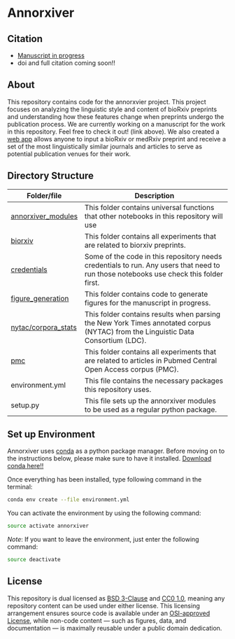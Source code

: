 # Annorxiver

## Citation
- [Manuscript in progress](greenelab.github.io/annorxiver_manuscript)
- doi and full citation coming soon!!

## About
This repository contains code for the annorxvier project.
This project focuses on analyzing the linguistic style and content of bioRxiv preprints and understanding how these features change when preprints undergo the publication process.
We are currently working on a manuscript for the work in this repository.
Feel free to check it out! (link above).
We also created a [web app](greenelab.github.io/preprint-similarity-search) allows anyone to input a bioRxiv or medRxiv preprint and receive a set of the most linguistically similar journals and articles to serve as potential publication venues for their work.

## Directory Structure
| Folder/file | Description |
| --- | --- | 
| [annorxiver_modules](annorxiver_modules) | This folder contains universal functions that other notebooks in this repository will use |
| [biorxiv](biorxiv) | This folder contains all experiments that are related to biorxiv preprints. | 
| [credentials](credentials) | Some of the code in this repository needs credentials to run. Any users that need to run those notebooks use check this folder first. |
| [figure_generation](figure_generation) | This folder contains code to generate figures for the manuscript in progress. |
| [nytac/corpora_stats](nytac/corpora_stats) | This folder contains results when parsing the New York Times annotated corpus (NYTAC) from the Linguistic Data Consortium (LDC). |
| [pmc](pmc) |  This folder contains all experiments that are related to articles in Pubmed Central Open Access corpus (PMC). | 
| environment.yml | This file contains the necessary packages this repository uses.  |
| setup.py | This file sets up the annorxiver modules to be used as a regular python package. |


## Set up Environment

Annorxiver uses [conda](http://conda.pydata.org/docs/intro.html) as a python package manager. Before moving on to the instructions below, please make sure to have it installed. [Download conda here!!](https://www.continuum.io/downloads)
  
Once everything has been installed, type following command in the terminal: 

```bash
conda env create --file environment.yml
``` 

You can activate the environment by using the following command: 

```bash
source activate annorxiver
```  

_Note_: If you want to leave the environment, just enter the following command:

```bash
source deactivate 
```

## License

This repository is dual licensed as [BSD 3-Clause](LICENSE-BSD.md) and [CC0 1.0](LICENSE-CC0.md), meaning any repository content can be used under either license. This licensing arrangement ensures source code is available under an [OSI-approved License](https://opensource.org/licenses/alphabetical), while non-code content — such as figures, data, and documentation — is maximally reusable under a public domain dedication.
